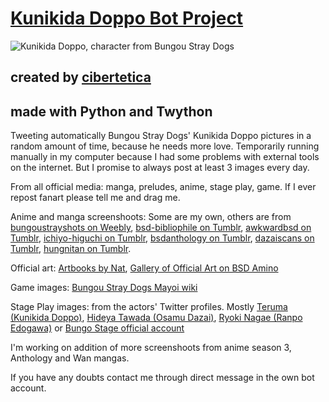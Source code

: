 # [Kunikida Doppo Bot Project](https://twitter.com/botkunikida)

![Kunikida Doppo, character from Bungou Stray Dogs](https://bungoustrayshots.weebly.com/uploads/9/0/7/4/90745023/0667_36_orig.png)

## created by [cibertetica](https://github.com/cibertetica)

## made with Python and Twython

Tweeting automatically Bungou Stray Dogs' Kunikida Doppo pictures in a random amount of time, because he needs more love. Temporarily running manually in my computer because I had some problems with external tools on the internet. But I promise to always post at least 3 images every day.

From all official media: manga, preludes, anime, stage play, game. If I ever repost fanart please tell me and drag me.

Anime and manga screenshoots: Some are my own, others are from [bungoustrayshots on Weebly](https://bungoustrayshots.weebly.com/), [bsd-bibliophile on Tumblr](https://bsd-bibliophile.tumblr.com/tagged/kunikida-doppo), [awkwardbsd on Tumblr](https://awkwardbsd.tumblr.com/tagged/kunikida-doppo), [ichiyo-higuchi on Tumblr](https://ichiyo-higuchi.tumblr.com/tagged/bsda), [bsdanthology on Tumblr](https://bsdanthology.tumblr.com/), [dazaiscans on Tumblr](https://dazaiscans.tumblr.com/), [hungnitan on Tumblr](https://hungnitan.tumblr.com/tagged/bsd%20wan!).

Official art: [Artbooks by Nat](https://twitter.com/artbooksNat), [Gallery of Official Art on BSD Amino](https://aminoapps.com/c/bungou-stray-dogs-bsd/page/item/bsd-official-art/7zbn_YVCNI4P0JR6m7Br2NkPGYq7QoZqLz)

Game images: [Bungou Stray Dogs Mayoi wiki](https://bungomayoi.fandom.com/wiki/Main)

Stage Play images: from the actors' Twitter profiles. Mostly [Teruma (Kunikida Doppo)](https://twitter.com/teruma_0606), [Hideya Tawada (Osamu Dazai)](https://twitter.com/hideyatawada), [Ryoki Nagae (Ranpo Edogawa)](https://twitter.com/Ryoki_N0826) or [Bungo Stage official account](https://twitter.com/bungo_stage)

I'm working on addition of more screenshoots from anime season 3, Anthology and Wan mangas.

If you have any doubts contact me through direct message in the own bot account.
